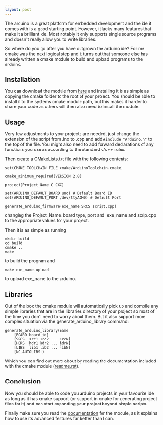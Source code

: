 ```yaml
---
layout: post
---
```


The arduino is a great platform for embedded development and the ide it comes with is a good
starting point. However, it lacks many features that make it a brilliant ide. Most notably it only
supports single source programs and doesn't really allow you to write libraries.

So where do you go after you have outgrown the arduino ide? For me cmake was the next logical step
and it turns out that someone else has already written a cmake
module to build and upload programs to the arduino.<!--more-->

## Installation

You can download the module from [here](https://github.com/queezythegreat/arduino-cmake) and
installing it is as simple as copying the cmake folder to the root of your project. You should be
able to install it to the systems cmake module path, but this makes it harder to share your code as
others will then also need to install the module.

## Usage

Very few adjustments to your projects are needed, just change the extension of the script from .ino
to .cpp and add `#include "Arduino.h"` to the top of the file. You might also need to add forward
declarations of any functions you use as according to the standard c/c++ rules.

Then create a CMakeLists.txt file with the following contents:

    set(CMAKE_TOOLCHAIN_FILE cmake/ArduinoToolchain.cmake)

    cmake_minimum_required(VERSION 2.8)

    project(Project_Name C CXX)

    set(ARDUINO_DEFAULT_BOARD uno) # Default Board ID
    set(ARDUINO_DEFAULT_PORT /dev/ttyACM0) # Default Port

    generate_arduino_firmware(exe_name SRCS script.cpp)

changing the Project_Name, board type, port and  exe_name and scrip.cpp to the appropriate values
for your project.

Then it is as simple as running

    mkdir build
    cd build
    cmake ..
    make

to build the program and

    make exe_name-upload
to upload exe_name to the arduino.

## Libraries

Out of the box the cmake module will automatically pick up and compile any simple libraries that are
in the libraries directory of your project so most of the time you don't need to worry about them.
But it also support more complex situation via the generate_arduino_library command:

    generate_arduino_library(name
        [BOARD board_id]
        [SRCS  src1 src2 ... srcN]
        [HDRS  hdr1 hdr2 ... hdrN]
        [LIBS  lib1 lib2 ... libN]
        [NO_AUTOLIBS])

Which you can find out more about by reading the documentation included with the cmake module
([readme.rst](https://github.com/queezythegreat/arduino-cmake/blob/master/README.rst)).

## Conclusion

Now you should be able to code you arduino projects in your favourite ide as long as it has cmake
support (or support in cmake for generating project files for it) and can start expanding your
project beyond simple scripts.

Finally make sure you read the
[documentation](https://github.com/queezythegreat/arduino-cmake/blob/master/README.rst) for the
module, as it explains how to use its advanced features far better than I can.
